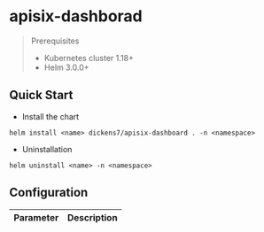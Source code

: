 # apisix-dashborad

> Prerequisites
> - Kubernetes cluster 1.18+
> - Helm 3.0.0+

## Quick Start

- Install the chart

```shell
helm install <name> dickens7/apisix-dashboard . -n <namespace> 
```

- Uninstallation

```
helm uninstall <name> -n <namespace> 
```

## Configuration

| Parameter | Description |
|--|--|
